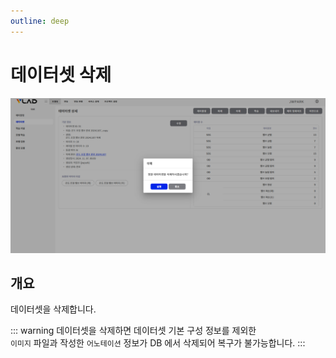 ```yaml
---
outline: deep
---
```


# 데이터셋 삭제

![데이터셋 삭제](/public/ko/data/dataset-delete.png)


## 개요
데이터셋을 삭제합니다.

::: warning
데이터셋을 삭제하면 데이터셋 기본 구성 정보를 제외한  
`이미지` 파일과 작성한 `어노테이션` 정보가 DB 에서 삭제되어 복구가 불가능합니다.
:::

